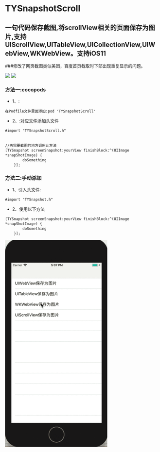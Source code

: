 # TYSnapshotScroll

## 一句代码保存截图,将scrollView相关的页面保存为图片,支持UIScrollView,UITableView,UICollectionView,UIWebView,WKWebView。支持iOS11

###修改了网页截图类似美团，百度首页截取时下部出现重复显示的问题。

[![](https://img.shields.io/badge/Supported-iOS7-4BC51D.svg?style=flat-square)](https://github.com/TonyReet/TYSnapshotScroll)
[![](https://img.shields.io/badge/Objc-compatible-4BC51D.svg?style=flat-square)](https://github.com/TonyReet/TYSnapshotScroll)


### 方法一:cocopods
- 1、:

```objc
在Podfile文件里面添加:pod 'TYSnapshotScroll'
```
- 2、:对应文件添加头文件

```objc
#import "TYSnapshotScroll.h"


//再需要截图的地方调用此方法
[TYSnapshot screenSnapshot:yourView finishBlock:^(UIImage *snapShotImage) {
        doSomething
    }];
```

### 方法二:手动添加
- 1、引入头文件:

```objc
#import "TYSnapshot.h"
```
- 2、使用以下方法

```objc
[TYSnapshot screenSnapshot:yourView finishBlock:^(UIImage *snapShotImage) {
        doSomething
    }];

```


![TYSnapshotScroll](Snapshot.gif)


